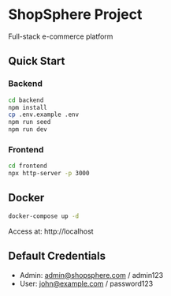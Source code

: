 # ShopSphere Project

Full-stack e-commerce platform

## Quick Start

### Backend
```bash
cd backend
npm install
cp .env.example .env
npm run seed
npm run dev
```

### Frontend
```bash
cd frontend
npx http-server -p 3000
```

## Docker
```bash
docker-compose up -d
```

Access at: http://localhost

## Default Credentials
- Admin: admin@shopsphere.com / admin123
- User: john@example.com / password123
